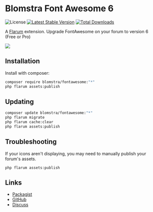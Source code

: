 # Blomstra Font Awesome 6

![License](https://img.shields.io/badge/license-MIT-blue.svg) [![Latest Stable Version](https://img.shields.io/packagist/v/blomstra/fontawesome.svg)](https://packagist.org/packages/blomstra/fontawesome) [![Total Downloads](https://img.shields.io/packagist/dt/blomstra/fontawesome.svg)](https://packagist.org/packages/blomstra/fontawesome)

A [Flarum](http://flarum.org) extension. Upgrade FontAwesome on your forum to version 6 (Free or Pro)

![](https://extiverse.com/extension/blomstra/fontawesome/open-graph-image)

## Installation

Install with composer:

```sh
composer require blomstra/fontawesome:"*"
php flarum assets:publish
```

## Updating

```sh
composer update blomstra/fontawesome:"*"
php flarum migrate
php flarum cache:clear
php flarum assets:publish
```

## Troubleshooting

If your icons aren't displaying, you may need to manually publish your forum's assets.

```
php flarum assets:publish
```

## Links

- [Packagist](https://packagist.org/packages/blomstra/fontawesome)
- [GitHub](https://github.com/blomstra/fontawesome)
- [Discuss](https://discuss.flarum.org/d/31219-blomstra-font-awesome-6)
